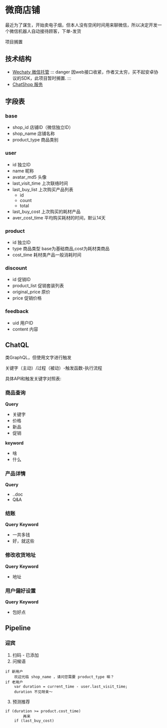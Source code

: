 # 微商店铺

最近为了谋生，开始卖电子烟，但本人没有空闲时间用来聊微信，所以决定开发一个微信机器人自动接待顾客，下单-发货

项目搁置

## 技术结构
+ [Wechaty 微信托管](https://github.com/wechaty/wechaty) 
::: danger
因web接口收紧，作者又太穷，买不起安卓协议的SDK，此项目暂时搁置.
:::
+ [ChatShop 服务](../services/ChatShop.md)

## 字段表

### base
- shop_id 店铺ID（微信独立ID）
- shop_name 店铺名称
- product_type 商品类别

### user
- id 独立ID
- name 昵称
- avatar_md5 头像
- last_visit_time 上次联络时间
- last_buy_list 上次购买产品列表
    - id
    - count
    - total
- last_buy_cost 上次购买的耗材产品
- aver_cost_time 平均购买耗材的时间，默认14天

### product
- id 独立ID
- type 商品类型 base为基础商品,cost为耗材类商品
- cost_time 耗材类产品一般消耗时间

### discount
- id 促销ID
- product_list 促销套装列表
- original_price 原价
- price 促销价格

### feedback
- uid 用户ID
- content 内容


## ChatQL

类GraphQL，但使用文字进行触发

关键字（主动）/过程（被动）-触发函数-执行流程

具体API和触发关键字对照表:


### 商品查询
**Query**
+ 关键字
+ 价格
+ 新品
+ 促销

**keyword**
+ 啥
+ 什么


### 产品详情
**Query**
+ ..doc
+ Q&A


### 结账
**Query**
**Keyword**
+ 一共多钱
+ 好，就这些


### 修改收货地址
**Query**
**Keyword**
+ 地址


### 用户偏好设置
**Query**
**Keyword**
+ 包好点



## Pipeline

### 迎宾
1. 扫码 - 已添加
2. 问候语
```
if 新用户
    欢迎光临 shop_name ，请问您需要 product_type 嘛？
if 老用户
    var duration = current_time - user.last_visit_time;
    duration 不见呀亲～
```
3. 预测推荐
```
if (duration >= product.cost_time)
        再来
    if (last_buy_cost)
```